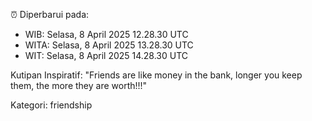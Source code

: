 ⏰ Diperbarui pada:
- WIB: Selasa, 8 April 2025 12.28.30 UTC
- WITA: Selasa, 8 April 2025 13.28.30 UTC
- WIT: Selasa, 8 April 2025 14.28.30 UTC

Kutipan Inspiratif:
"Friends are like money in the bank, longer you keep them, the more they are worth!!!"


Kategori: friendship

